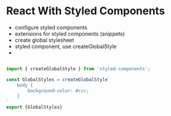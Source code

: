 # React With Styled Components

- configure styled components
- extensions for styled components (snippets)
- create global stylesheet
- styled component, use createGlobalStyle
- 
```js

import { createGlobalStyle } from 'styled-components';

const GlobalStyles = createGlobalStyle`
    body {
        background-color: #ccc;
    }
`
export {GlobalStyles}

```